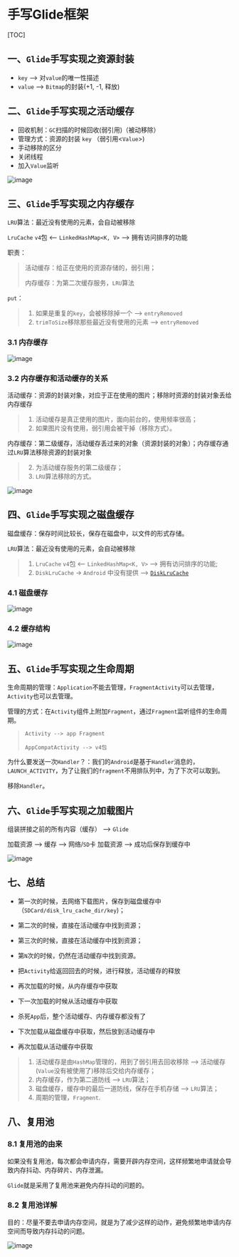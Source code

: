 # 手写Glide框架
[TOC]

## 一、`Glide`手写实现之资源封装

* `key` --> 对`value`的唯一性描述
* `value` --> `Bitmap`的封装(+1, -1, 释放)

## 二、`Glide`手写实现之活动缓存

* 回收机制：`GC`扫描的时候回收(弱引用)（被动移除）
* 管理方式：资源的封装 `key` （弱引用<`Value`>)
* 手动移除的区分
* 关闭线程
* 加入`Value`监听

![image](https://github.com/tianyalu/NeGlide2/raw/master/show/active_cache.png)

## 三、`Glide`手写实现之内存缓存

`LRU`算法：最近没有使用的元素，会自动被移除

`LruCache`  `v4`包 <-- `LinkedHashMap<K, V>`  --> 拥有访问排序的功能

职责：

> 活动缓存：给正在使用的资源存储的，弱引用；
>
> 内存缓存：为第二次缓存服务，`LRU`算法

`put`：

> 1. 如果是重复的`key`，会被移除掉一个 --> `entryRemoved`
> 2. `trimToSize`移除那些最近没有使用的元素 --> `entryRemoved`

### 3.1 内存缓存

![image](https://github.com/tianyalu/NeGlide2/raw/master/show/memory_cache.png)

### 3.2 内存缓存和活动缓存的关系

活动缓存：资源的封装对象，对应于正在使用的图片；移除时资源的封装对象丢给内存缓存

> 1. 活动缓存是真正使用的图片，面向前台的，使用频率很高；
> 2. 如果图片没有使用，弱引用会被干掉（移除方式）。

内存缓存：第二级缓存，活动缓存丢过来的对象（资源封装的对象）；内存缓存通过`LRU`算法移除资源的封装对象

> 2. 为活动缓存服务的第二级缓存；
> 3. `LRU`算法移除的方式。

![image](https://github.com/tianyalu/NeGlide2/raw/master/show/memory_active_cache.png)

## 四、`Glide`手写实现之磁盘缓存

磁盘缓存：保存时间比较长，保存在磁盘中，以文件的形式存储。

`LRU`算法：最近没有使用的元素，会自动被移除

> 1. `LruCache`  `v4`包 <-- `LinkedHashMap<K, V>`  --> 拥有访问排序的功能;
> 2. `DiskLruCache` -> `Android` 中没有提供 --> [`DiskLruCache`](https://github.com/JakeWharton/DiskLruCache)

### 4.1 磁盘缓存

![image](https://github.com/tianyalu/NeGlide2/raw/master/show/disk_cache.png)

### 4.2 缓存结构

![image](https://github.com/tianyalu/NeGlide2/raw/master/show/cache_structure.png)

## 五、`Glide`手写实现之生命周期

生命周期的管理：`Application`不能去管理，`FragmentActivity`可以去管理，`Activity`也可以去管理。

管理的方式：在`Activity`组件上附加`Fragment`，通过`Fragment`监听组件的生命周期。

> `Activity --> app Fragment`
>
> `AppCompatActivity --> v4包`

为什么要发送一次`Handler`？：我们的`Android`是基于`Handler`消息的，`LAUNCH_ACTIVITY`，为了让我们的`fragment`不用排队列中，为了下次可以取到。

移除`Handler`。

## 六、`Glide`手写实现之加载图片

组装拼接之前的所有内容（缓存） --> `Glide`

加载资源 --> 缓存 --> 网络/`SD`卡 加载资源 --> 成功后保存到缓存中

![image](https://github.com/tianyalu/NeGlide2/raw/master/show/image_load_process.png)

## 七、总结

* 第一次的时候，去网络下载图片，保存到磁盘缓存中（`SDCard/disk_lru_cache_dir/key`)；
* 第二次的时候，直接在活动缓存中找到资源；
* 第三次的时候，直接在活动缓存中找到资源；
* 第`N`次的时候，仍然在活动缓存中找到资源。

* 把`Activity`给返回回去的时候，进行释放，活动缓存的释放
* 再次加载的时候，从内存缓存中获取
* 下一次加载的时候从活动缓存中获取

* 杀死`App`后，整个活动缓存、内存缓存都没有了
* 下次加载从磁盘缓存中获取，然后放到活动缓存中
* 再次加载从活动缓存中获取

> 1. 活动缓存是由`HashMap`管理的，用到了弱引用去回收移除 --> 活动缓存(`Value`没有被使用了)移除后交给内存缓存；
> 2. 内存缓存，作为第二道防线 --> `LRU`算法；
> 3. 磁盘缓存，缓存中的最后一道防线，保存在手机存储 --> `LRU`算法；
> 4. 周期的管理，`Fragment`.

## 八、复用池

### 8.1 复用池的由来

如果没有复用池，每次都会申请内存，需要开辟内存空间，这样频繁地申请就会导致内存抖动、内存碎片、内存泄漏。

`Glide`就是采用了复用池来避免内存抖动的问题的。

### 8.2 复用池详解

目的：尽量不要去申请内存空间，就是为了减少这样的动作，避免频繁地申请内存空间而导致内存抖动的问题。

![image](https://github.com/tianyalu/NeGlide2/raw/master/show/pool.png)

